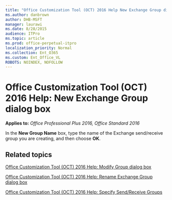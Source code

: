 ```yaml
---
title: "Office Customization Tool (OCT) 2016 Help New Exchange Group dialog box"
ms.author: danbrown
author: DHB-MSFT
manager: laurawi
ms.date: 8/28/2015
audience: ITPro
ms.topic: article
ms.prod: office-perpetual-itpro
localization_priority: Normal
ms.collection: Ent_O365
ms.custom: Ent_Office_VL
ROBOTS: NOINDEX, NOFOLLOW
---
```


# Office Customization Tool (OCT) 2016 Help: New Exchange Group dialog box

**Applies to:** *Office Professional Plus 2016, Office Standard 2016*

In the **New Group Name** box, type the name of the Exchange send/receive group you are creating, and then choose **OK**.
  
## Related topics
[Office Customization Tool (OCT) 2016 Help: Modify Group dialog box](oct-2016-help-modify-group-dialog-box.md)
  
[Office Customization Tool (OCT) 2016 Help: Rename Exchange Group dialog box](oct-2016-help-rename-exchange-group-dialog-box.md)
  
[Office Customization Tool (OCT) 2016 Help: Specify Send/Receive Groups](oct-2016-help-specify-send-receive-groups.md)

